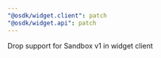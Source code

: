 ```yaml
---
"@osdk/widget.client": patch
"@osdk/widget.api": patch
---
```


Drop support for Sandbox v1 in widget client
